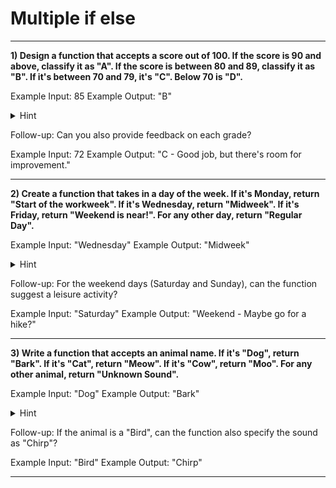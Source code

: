 # Multiple if else
---

**1) Design a function that accepts a score out of 100. If the score is 90 and above, classify it as "A". If the score is between 80 and 89, classify it as "B". If it's between 70 and 79, it's "C". Below 70 is "D".**

Example Input: 85
Example Output: "B"

<details>
  <summary>Hint</summary>
  Hint: Begin by checking if the score meets the "A" criteria. If not, move on to check the next set of criteria for "B", and so forth.
</details>

Follow-up: Can you also provide feedback on each grade?

Example Input: 72
Example Output: "C - Good job, but there's room for improvement."

---

**2) Create a function that takes in a day of the week. If it's Monday, return "Start of the workweek". If it's Wednesday, return "Midweek". If it's Friday, return "Weekend is near!". For any other day, return "Regular Day".**

Example Input: "Wednesday"
Example Output: "Midweek"

<details>
  <summary>Hint</summary>
  Hint: Start by checking each specific day that has a unique message. If none of them match, use the else clause for "Regular Day".
</details>

Follow-up: For the weekend days (Saturday and Sunday), can the function suggest a leisure activity?

Example Input: "Saturday"
Example Output: "Weekend - Maybe go for a hike?"

---

**3) Write a function that accepts an animal name. If it's "Dog", return "Bark". If it's "Cat", return "Meow". If it's "Cow", return "Moo". For any other animal, return "Unknown Sound".**

Example Input: "Dog"
Example Output: "Bark"

<details>
  <summary>Hint</summary>
  Hint: Check each animal name and return its respective sound. If the input doesn't match any known animal, use the else clause.
</details>

Follow-up: If the animal is a "Bird", can the function also specify the sound as "Chirp"?

Example Input: "Bird"
Example Output: "Chirp"

---